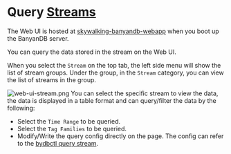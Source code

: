 # Query [Streams](../../../concept/data-model.md#streams)
The Web UI is hosted at [skywalking-banyandb-webapp](http://localhost:17913/) when you boot up the BanyanDB server.

You can query the data stored in the stream on the Web UI.

When you select the `Stream` on the top tab, the left side menu will show the list of stream groups.
Under the group, in the `Stream` category, you can view the list of streams in the group.

![web-ui-stream.png](https://skywalking.apache.org/doc-graph/banyandb/v0.7.0/web-ui/web-ui-stream.png)
You can select the specific stream to view the data, the data is displayed in a table format and can query/filter the data by the following:
- Select the `Time Range` to be queried.
- Select the `Tag Families` to be queried.
- Modify/Write the query config directly on the page. The config can refer to the [bydbctl query stream](../../bydbctl/query/stream.md).